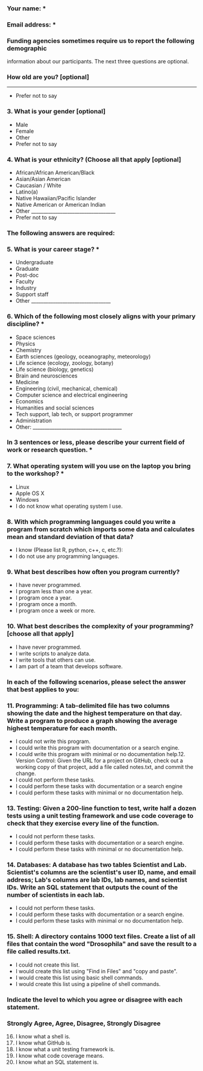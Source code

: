 ### Your name: *

### Email address: *

### Funding agencies sometimes require us to report the following demographic
information about our participants. The next three questions are optional.

### How old are you? [optional]
____________
* Prefer not to say


### 3. What is your gender [optional]
* Male
* Female
* Other
* Prefer not to say


### 4. What is your ethnicity? (Choose all that apply [optional]
* African/African American/Black
* Asian/Asian American
* Caucasian / White
* Latino(a)
* Native Hawaiian/Pacific Islander
* Native American or American Indian
* Other ___________________________________
* Prefer not to say

### The following answers are required:

### 5. What is your career stage? *
* Undergraduate
* Graduate
* Post-doc
* Faculty
* Industry
* Support staff
* Other _________________________________


### 6. Which of the following most closely aligns with your primary discipline? *
* Space sciences
* Physics
* Chemistry
* Earth sciences (geology, oceanography, meteorology)
* Life science (ecology, zoology, botany)
* Life science (biology, genetics)
* Brain and neurosciences
* Medicine
* Engineering (civil, mechanical, chemical)
* Computer science and electrical engineering
* Economics
* Humanities and social sciences
* Tech support, lab tech, or support programmer
* Administration
* Other: _____________________________________

### In 3 sentences or less, please describe your current field of work or research question. *
### 7. What operating system will you use on the laptop you bring to the workshop? *
* Linux
* Apple OS X
* Windows
* I do not know what operating system I use.


### 8. With which programming languages could you write a program from scratch which imports some data and calculates mean and standard deviation of that data?

* I know (Please list R, python, c++, c, etc.?):
* I do not use any programming languages.


### 9. What best describes how often you program currently?
* I have never programmed.
* I program less than one a year.
* I program once a year.
* I program once a month.
* I program once a week or more.


### 10. What best describes the complexity of your programming? [choose all that apply]
* I have never programmed.
* I write scripts to analyze data.
* I write tools that others can use.
* I am part of a team that develops software.


### In each of the following scenarios, please select the answer that best applies to you:

### 11. Programming: A tab-delimited file has two columns showing the date and the highest temperature on that day. Write a program to produce a graph showing the average highest temperature for each month.
* I could not write this program.
* I could write this program with documentation or a search engine.
* I could write this program with minimal or no documentation help.12. Version Control: Given the URL for a project on GitHub, check out a working copy of that project, add a file called notes.txt, and commit the change.
* I could not perform these tasks.
* I could perform these tasks with documentation or a search engine
* I could perform these tasks with minimal or no documentation help.


### 13. Testing: Given a 200-line function to test, write half a dozen tests using a unit testing framework and use code coverage to check that they exercise every line of the function.
* I could not perform these tasks.
* I could perform these tasks with documentation or a search engine.
* I could perform these tasks with minimal or no documentation help.


### 14. Databases: A database has two tables Scientist and Lab. Scientist's columns are the scientist's user ID, name, and email address; Lab's columns are lab IDs, lab names, and scientist IDs. Write an SQL statement that outputs the count of the number of scientists in each lab.
* I could not perform these tasks.
* I could perform these tasks with documentation or a search engine.
* I could perform these tasks with minimal or no documentation help.


### 15. Shell: A directory contains 1000 text files. Create a list of all files that contain the word "Drosophila" and save the result to a file called results.txt.
* I could not create this list.
* I would create this list using "Find in Files" and "copy and paste".
* I would create this list using basic shell commands.
* I would create this list using a pipeline of shell commands.


### Indicate the level to which you agree or disagree with each statement.
### Strongly Agree, Agree, Disagree, Strongly Disagree


16. I know what a shell is.
17. I know what GitHub is.
18. I know what a unit testing framework is.
19. I know what code coverage means.
20. I know what an SQL statement is.
